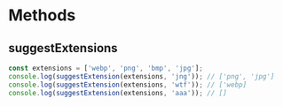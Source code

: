 # Methods

## suggestExtensions
```javascript
const extensions = ['webp', 'png', 'bmp', 'jpg'];
console.log(suggestExtension(extensions, 'jng')); // ['png', 'jpg']
console.log(suggestExtension(extensions, 'wtf')); // ['webp]
console.log(suggestExtension(extensions, 'aaa')); // []
```
